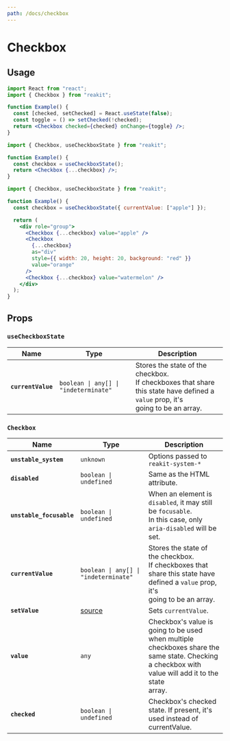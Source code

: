 ```yaml
---
path: /docs/checkbox
---
```


# Checkbox

## Usage

```jsx
import React from "react";
import { Checkbox } from "reakit";

function Example() {
  const [checked, setChecked] = React.useState(false);
  const toggle = () => setChecked(!checked);
  return <Checkbox checked={checked} onChange={toggle} />;
}
```

```jsx
import { Checkbox, useCheckboxState } from "reakit";

function Example() {
  const checkbox = useCheckboxState();
  return <Checkbox {...checkbox} />;
}
```

```jsx
import { Checkbox, useCheckboxState } from "reakit";

function Example() {
  const checkbox = useCheckboxState({ currentValue: ["apple"] });

  return (
    <div role="group">
      <Checkbox {...checkbox} value="apple" />
      <Checkbox
        {...checkbox}
        as="div"
        style={{ width: 20, height: 20, background: "red" }}
        value="orange"
      />
      <Checkbox {...checkbox} value="watermelon" />
    </div>
  );
}
```

## Props

<!-- Automatically generated -->

### `useCheckboxState`

| Name | Type | Description |
|------|------|-------------|
| **`currentValue`** | <code>boolean &#124; any[] &#124; "indeterminate"</code> | Stores the state of the checkbox.<br>If checkboxes that share this state have defined a `value` prop, it's<br>going to be an array. |

### `Checkbox`

| Name | Type | Description |
|------|------|-------------|
| **`unstable_system`** | <code>unknown</code> | Options passed to `reakit-system-*` |
| **`disabled`** | <code>boolean &#124; undefined</code> | Same as the HTML attribute. |
| **`unstable_focusable`** | <code>boolean &#124; undefined</code> | When an element is `disabled`, it may still be `focusable`.<br>In this case, only `aria-disabled` will be set. |
| **`currentValue`** | <code>boolean &#124; any[] &#124; "indeterminate"</code> | Stores the state of the checkbox.<br>If checkboxes that share this state have defined a `value` prop, it's<br>going to be an array. |
| **`setValue`** | [source](https://github.com/reakit/reakit/tree/master/packages/reakit/src/Checkbox/CheckboxState.ts#L18) | Sets `currentValue`. |
| **`value`** | <code>any</code> | Checkbox's value is going to be used when multiple checkboxes share the<br>same state. Checking a checkbox with value will add it to the state<br>array. |
| **`checked`** | <code>boolean &#124; undefined</code> | Checkbox's checked state. If present, it's used instead of currentValue. |
